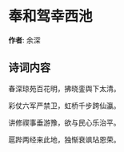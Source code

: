 # 奉和驾幸西池

**作者**: 余深

## 诗词内容

春深琼苑百花明，拂晓銮舆下太清。

彩仗六军严禁卫，虹桥千步跨仙瀛。

讲修禊事垂游豫，欲与民心乐治平。

扈跸两经来此地，独惭衰飒玷恩荣。

